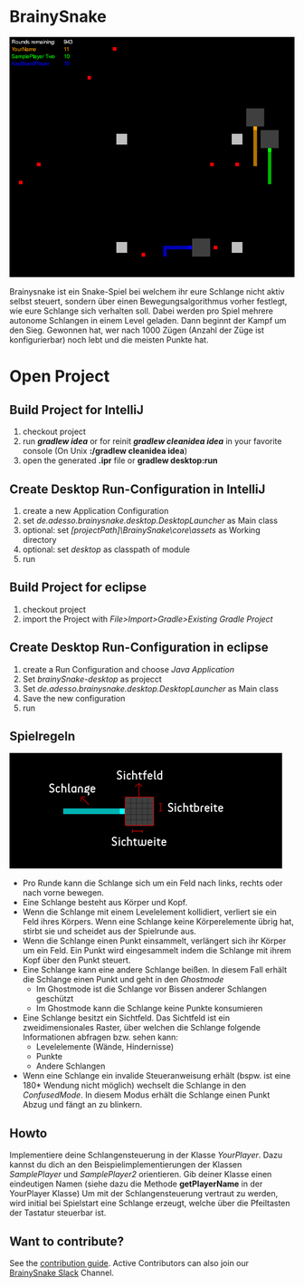 # BrainySnake
![brainySnakePic](/Dokumentation/brainySnake.png)

Brainysnake ist ein Snake-Spiel bei welchem ihr eure Schlange nicht aktiv selbst steuert, sondern über einen Bewegungsalgorithmus vorher festlegt, wie eure Schlange sich verhalten soll.
Dabei werden pro Spiel mehrere autonome Schlangen in einem Level geladen. Dann beginnt der Kampf um den Sieg. Gewonnen hat, wer nach 1000 Zügen (Anzahl der Züge ist konfigurierbar) noch lebt und die meisten Punkte hat.

# Open Project

## Build Project for IntelliJ
1. checkout project
1. run **_gradlew idea_** or for reinit **_gradlew cleanidea idea_** in your favorite console
(On Unix **:/gradlew cleanidea idea**)
1. open the generated **.ipr** file or **gradlew desktop:run**

## Create Desktop Run-Configuration in IntelliJ
1. create a new Application Configuration
1. set _de.adesso.brainysnake.desktop.DesktopLauncher_ as Main class
1. optional: set _[projectPath]\BrainySnake\core\assets_ as Working directory
1. optional: set _desktop_ as classpath of module
1. run

## Build Project for eclipse
1. checkout project
1. import the Project with _File>Import>Gradle>Existing Gradle Project_

## Create Desktop Run-Configuration in eclipse
1. create a Run Configuration and choose _Java Application_
1. Set _brainySnake-desktop_ as projecct
1. Set _de.adesso.brainysnake.desktop.DesktopLauncher_ as Main class
1. Save the new configuration
1. run

## Spielregeln

![explainSnakePic](/Dokumentation/explainSnake.jpg)

* Pro Runde kann die Schlange sich um ein Feld nach links, rechts oder nach vorne bewegen.
* Eine Schlange besteht aus Körper und Kopf.
* Wenn die Schlange mit einem Levelelement kollidiert, verliert sie ein Feld ihres Körpers. Wenn eine Schlange keine Körperelemente übrig hat, stirbt sie und  scheidet aus der Spielrunde aus.
* Wenn die Schlange einen Punkt einsammelt, verlängert sich ihr Körper um ein Feld. Ein Punkt wird eingesammelt indem die Schlange mit ihrem Kopf über den Punkt steuert.
* Eine Schlange kann eine andere Schlange beißen. In diesem Fall erhält die Schlange einen Punkt und geht in den _Ghostmode_
    * Im Ghostmode ist die Schlange vor Bissen anderer Schlangen geschützt
    * Im Ghostmode kann die Schlange keine Punkte konsumieren
* Eine Schlange besitzt ein Sichtfeld. Das Sichtfeld ist ein zweidimensionales Raster, über welchen die Schlange folgende Informationen abfragen bzw. sehen kann:
    * Levelelemente (Wände, Hindernisse)
    * Punkte
    * Andere Schlangen
* Wenn eine Schlange ein invalide Steueranweisung erhält (bspw. ist eine 180* Wendung nicht möglich) wechselt die Schlange in den _ConfusedMode_. In diesem Modus erhält die Schlange einen Punkt Abzug und fängt an zu blinkern.


## Howto
Implementiere deine Schlangensteuerung in der Klasse _YourPlayer_. Dazu kannst du dich an den Beispielimplementierungen der Klassen _SamplePlayer_ und _SamplePlayer2_ orientieren.
Gib deiner Klasse einen eindeutigen Namen (siehe dazu die Methode **getPlayerName** in der YourPlayer Klasse)
Um mit der Schlangensteuerung vertraut zu werden, wird initial bei Spielstart eine Schlange erzeugt, welche über die Pfeiltasten der Tastatur steuerbar ist.

## Want to contribute?
See the [contribution guide](https://github.com/adessoAG/BrainySnake/blob/master/CONTRIBUTING.md).
Active Contributors can also join our [BrainySnake Slack](https://brainysnake.slack.com) Channel.
